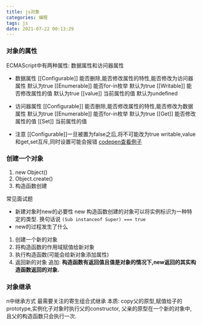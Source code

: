 ```yaml
---
title: js对象
categories: 编程
tags: js
date: 2021-07-22 00:13:29
---
```

### 对象的属性
ECMAScript中有两种属性: 数据属性和访问器属性
- 数据属性
\[[Configurable]] 能否删除,能否修改属性的特性,能否修改为访问器属性 默认为true
\[[Enumerable]] 能否for-in枚举 默认为true
\[[Writable]] 能否修改属性的值 默认为true
\[[value]] 当前属性的值 默认为undefined

- 访问器属性
\[[Configurable]] 能否删除,能否修改属性的特性,能否修改为数据属性 默认为true
\[[Enumerable]] 能否for-in枚举 默认为true
\[[Get]] 能否修改属性的值
\[[Set]] 当前属性的值

- 注意
\[[Configurable]]一旦被置为false之后,将不可能改为true
writable,value和get,set互斥,同时设置可能会报错
[codepen查看例子](https://codepen.io/ansike/pen/poPWvQY?editors=1111)

### 创建一个对象
1. new Object()
2. Object.create()
3. 构造函数创建

常见面试题
- 新建对象时new的必要性
  new 构造函数创建的对象可以将实例标识为一种特定的类型. 换句话说 `(Sub instanceof Super) === true`
- new的过程发生了什么
1. 创建一个新的对象
2. 将构造函数的作用域赋值给新对象 
3. 执行构造函数(可能会给新对象添加属性)
4. 返回新的对象
追加: <b>构造函数有返回值且值是对象的情况下,new返回的其实构造函数返回的对象.</b>

### 对象继承
n中继承方式
最需要关注的寄生组合式继承
本质: copy父的原型,赋值给子的prototype,实例化子对象时执行父的constructor,
父亲的原型在一个新的对象中,且父的构造函数只会执行一次.